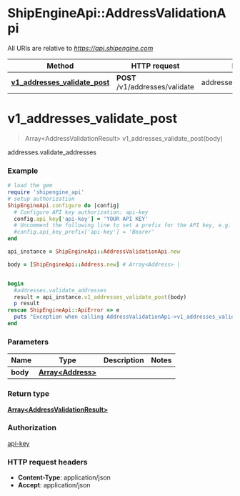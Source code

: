 # ShipEngineApi::AddressValidationApi

All URIs are relative to *https://api.shipengine.com*

Method | HTTP request | Description
------------- | ------------- | -------------
[**v1_addresses_validate_post**](AddressValidationApi.md#v1_addresses_validate_post) | **POST** /v1/addresses/validate | addresses.validate_addresses


# **v1_addresses_validate_post**
> Array&lt;AddressValidationResult&gt; v1_addresses_validate_post(body)

addresses.validate_addresses



### Example
```ruby
# load the gem
require 'shipengine_api'
# setup authorization
ShipEngineApi.configure do |config|
  # Configure API key authorization: api-key
  config.api_key['api-key'] = 'YOUR API KEY'
  # Uncomment the following line to set a prefix for the API key, e.g. 'Bearer' (defaults to nil)
  #config.api_key_prefix['api-key'] = 'Bearer'
end

api_instance = ShipEngineApi::AddressValidationApi.new

body = [ShipEngineApi::Address.new] # Array<Address> | 


begin
  #addresses.validate_addresses
  result = api_instance.v1_addresses_validate_post(body)
  p result
rescue ShipEngineApi::ApiError => e
  puts "Exception when calling AddressValidationApi->v1_addresses_validate_post: #{e}"
end
```

### Parameters

Name | Type | Description  | Notes
------------- | ------------- | ------------- | -------------
 **body** | [**Array&lt;Address&gt;**](Address.md)|  | 

### Return type

[**Array&lt;AddressValidationResult&gt;**](AddressValidationResult.md)

### Authorization

[api-key](../README.md#api-key)

### HTTP request headers

 - **Content-Type**: application/json
 - **Accept**: application/json



